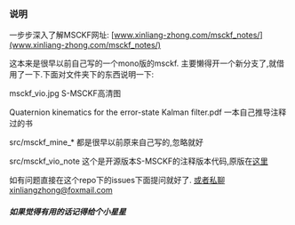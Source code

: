 ### 说明

一步步深入了解MSCKF网址: [www.xinliang-zhong.com/msckf_notes/](www.xinliang-zhong.com/msckf_notes/)

这本来是很早以前自己写的一个mono版的msckf. 主要懒得开一个新分支了,就借用了一下.下面对文件夹下的东西说明一下:

msckf_vio.jpg S-MSCKF高清图

Quaternion kinematics for the error-state Kalman filter.pdf 一本自己推导注释过的书

src/msckf_mine_* 都是很早以前原来自己写的,忽略就好

src/msckf_vio_note 这个是开源版本S-MSCKF的注释版本代码,原版在[这里](https://github.com/KumarRobotics/msckf_vio)

如有问题直接在这个repo下的issues下面提问就好了. 或者私聊xinliangzhong@foxmail.com

##### 如果觉得有用的话记得给个小星星





